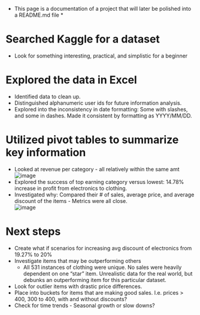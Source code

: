 * This page is a documentation of a project that will later be polished into a README.md file *

# Searched Kaggle for a dataset
- Look for something interesting, practical, and simplistic for a beginner <br>

# Explored the data in Excel 
- Identified data to clean up. <br>
- Distinguished alphanumeric user ids for future information analysis. <br>
- Explored into the inconsistency in date formatting: Some with slashes, and some in dashes. Made it consistent by formatting as YYYY/MM/DD. <br>

# Utilized pivot tables to summarize key information
- Looked at revenue per category - all relatively within the same amt <br>
![image](https://github.com/user-attachments/assets/24f115eb-3f27-4f53-98d9-bcc7fcf7b2a7)
- Explored the success of top earning category versus lowest: 14.78% increase in profit from electronics to clothing. <br>
- Investigated why: Compared their # of sales, average price, and average discount of the items - Metrics were all close. <br>
![image](https://github.com/user-attachments/assets/199eeb04-46f2-4bb7-a7cc-851144ba1176)
  
# Next steps
- Create what if scenarios for increasing avg discount of electronics from 19.27% to 20% <br>
- Investigate items that may be outperforming others <br>
  - All 531 instances of clothing were unique. No sales were heavily dependent on one “star” item. Unrealistic data for the real world, but debunks an outperforming item for this particular dataset. <br>
- Look for outlier items with drastic price differences.
- Place into buckets for items that are making good sales. I.e. prices > 400, 300 to 400, with and without discounts?
- Check for time trends - Seasonal growth or slow downs?

